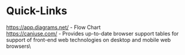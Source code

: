# Quick-Links

https://app.diagrams.net/  - Flow Chart\
https://caniuse.com/       - Provides up-to-date browser support tables for support of front-end web technologies on desktop and mobile web browsers\

